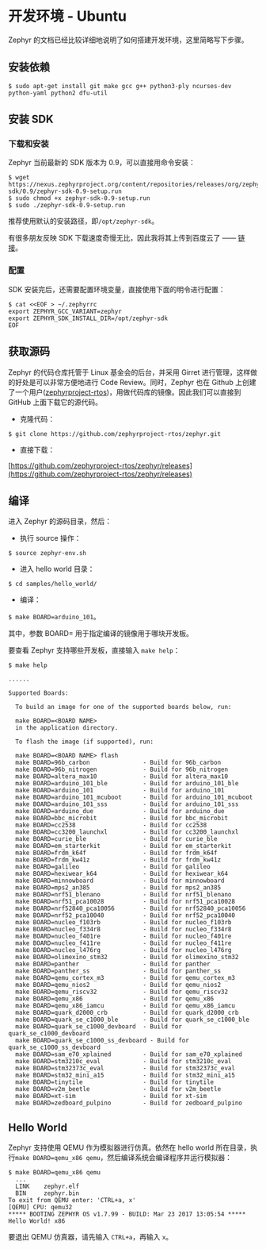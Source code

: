 ﻿# 开发环境 - Ubuntu

Zephyr 的文档已经比较详细地说明了如何搭建开发环境，这里简略写下步骤。

## 安装依赖

```
$ sudo apt-get install git make gcc g++ python3-ply ncurses-dev python-yaml python2 dfu-util
```

## 安装 SDK

### 下载和安装
Zephyr 当前最新的 SDK 版本为 0.9，可以直接用命令安装：
```
$ wget https://nexus.zephyrproject.org/content/repositories/releases/org/zephyrproject/zephyr-sdk/0.9/zephyr-sdk-0.9-setup.run
$ sudo chmod +x zephyr-sdk-0.9-setup.run
$ sudo ./zephyr-sdk-0.9-setup.run
```
推荐使用默认的安装路径，即`/opt/zephyr-sdk`。

有很多朋友反映 SDK 下载速度奇慢无比，因此我将其上传到百度云了 —— [链接](http://96boards.net/forum.php?mod=viewthread&tid=54&extra=page%3D1)。

### 配置

SDK 安装完后，还需要配置环境变量，直接使用下面的明令进行配置：
```
$ cat <<EOF > ~/.zephyrrc
export ZEPHYR_GCC_VARIANT=zephyr
export ZEPHYR_SDK_INSTALL_DIR=/opt/zephyr-sdk
EOF
```

## 获取源码

Zephyr 的代码仓库托管于 Linux 基金会的后台，并采用 Girret 进行管理，这样做的好处是可以非常方便地进行 Code Review。同时，Zephyr 也在 Github 上创建了一个用户([zephyrproject-rtos](https://github.com/zephyrproject-rtos))，用做代码库的镜像。因此我们可以直接到 GitHub 上面下载它的源代码。


- 克隆代码：

`$ git clone https://github.com/zephyrproject-rtos/zephyr.git `


- 直接下载：

[https://github.com/zephyrproject-rtos/zephyr/releases](https://github.com/zephyrproject-rtos/zephyr/releases)

## 编译

进入 Zephyr 的源码目录，然后：
- 执行 source 操作：

`$ source zephyr-env.sh`

- 进入 hello world 目录：

`$ cd samples/hello_world/`

- 编译：

`$ make BOARD=arduino_101`。

其中，参数 BOARD= 用于指定编译的镜像用于哪块开发板。

要查看 Zephyr 支持哪些开发板，直接输入 `make help`：

```
$ make help                  

......

Supported Boards:

  To build an image for one of the supported boards below, run:

  make BOARD=<BOARD NAME>
  in the application directory.

  To flash the image (if supported), run:

  make BOARD=<BOARD NAME> flash
  make BOARD=96b_carbon               - Build for 96b_carbon
  make BOARD=96b_nitrogen             - Build for 96b_nitrogen
  make BOARD=altera_max10             - Build for altera_max10
  make BOARD=arduino_101_ble          - Build for arduino_101_ble
  make BOARD=arduino_101              - Build for arduino_101
  make BOARD=arduino_101_mcuboot      - Build for arduino_101_mcuboot
  make BOARD=arduino_101_sss          - Build for arduino_101_sss
  make BOARD=arduino_due              - Build for arduino_due
  make BOARD=bbc_microbit             - Build for bbc_microbit
  make BOARD=cc2538                   - Build for cc2538
  make BOARD=cc3200_launchxl          - Build for cc3200_launchxl
  make BOARD=curie_ble                - Build for curie_ble
  make BOARD=em_starterkit            - Build for em_starterkit
  make BOARD=frdm_k64f                - Build for frdm_k64f
  make BOARD=frdm_kw41z               - Build for frdm_kw41z
  make BOARD=galileo                  - Build for galileo
  make BOARD=hexiwear_k64             - Build for hexiwear_k64
  make BOARD=minnowboard              - Build for minnowboard
  make BOARD=mps2_an385               - Build for mps2_an385
  make BOARD=nrf51_blenano            - Build for nrf51_blenano
  make BOARD=nrf51_pca10028           - Build for nrf51_pca10028
  make BOARD=nrf52840_pca10056        - Build for nrf52840_pca10056
  make BOARD=nrf52_pca10040           - Build for nrf52_pca10040
  make BOARD=nucleo_f103rb            - Build for nucleo_f103rb
  make BOARD=nucleo_f334r8            - Build for nucleo_f334r8
  make BOARD=nucleo_f401re            - Build for nucleo_f401re
  make BOARD=nucleo_f411re            - Build for nucleo_f411re
  make BOARD=nucleo_l476rg            - Build for nucleo_l476rg
  make BOARD=olimexino_stm32          - Build for olimexino_stm32
  make BOARD=panther                  - Build for panther
  make BOARD=panther_ss               - Build for panther_ss
  make BOARD=qemu_cortex_m3           - Build for qemu_cortex_m3
  make BOARD=qemu_nios2               - Build for qemu_nios2
  make BOARD=qemu_riscv32             - Build for qemu_riscv32
  make BOARD=qemu_x86                 - Build for qemu_x86
  make BOARD=qemu_x86_iamcu           - Build for qemu_x86_iamcu
  make BOARD=quark_d2000_crb          - Build for quark_d2000_crb
  make BOARD=quark_se_c1000_ble       - Build for quark_se_c1000_ble
  make BOARD=quark_se_c1000_devboard  - Build for quark_se_c1000_devboard
  make BOARD=quark_se_c1000_ss_devboard - Build for quark_se_c1000_ss_devboard
  make BOARD=sam_e70_xplained         - Build for sam_e70_xplained
  make BOARD=stm3210c_eval            - Build for stm3210c_eval
  make BOARD=stm32373c_eval           - Build for stm32373c_eval
  make BOARD=stm32_mini_a15           - Build for stm32_mini_a15
  make BOARD=tinytile                 - Build for tinytile
  make BOARD=v2m_beetle               - Build for v2m_beetle
  make BOARD=xt-sim                   - Build for xt-sim
  make BOARD=zedboard_pulpino         - Build for zedboard_pulpino
```

## Hello World

Zephyr 支持使用 QEMU 作为模拟器进行仿真。依然在 hello world 所在目录，执行`make BOARD=qemu_x86 qemu`，然后编译系统会编译程序并运行模拟器：
```
$ make BOARD=qemu_x86 qemu
  ...
  LINK    zephyr.elf
  BIN     zephyr.bin
To exit from QEMU enter: 'CTRL+a, x'
[QEMU] CPU: qemu32
***** BOOTING ZEPHYR OS v1.7.99 - BUILD: Mar 23 2017 13:05:54 *****
Hello World! x86
```

要退出 QEMU 仿真器，请先输入 `CTRL+a`，再输入 `x`。